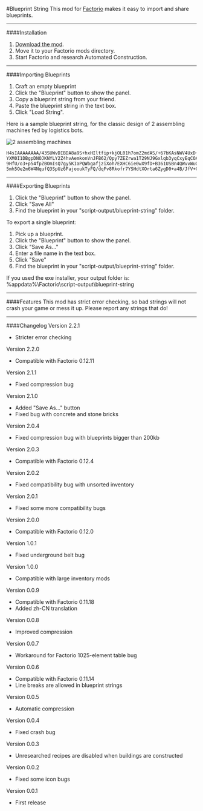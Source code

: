 #Blueprint String
This mod for [Factorio](https://www.factorio.com/) makes it easy to import and share blueprints.

---

####Installation
1. [Download the mod](https://github.com/DaveMcW/blueprint-string/releases).
2. Move it to your Factorio mods directory.
3. Start Factorio and research Automated Construction.

---

####Importing Blueprints
1. Craft an empty blueprint
2. Click the "Blueprint" button to show the panel.
3. Copy a blueprint string from your friend.
4. Paste the blueprint string in the text box.
5. Click "Load String".

Here is a sample blueprint string, for the classic design of 2 assembling machines fed by logistics bots.

![2 assembling machines](http://davemcw.com/factorio/images/2-assembling-machines.jpg)
```
H4sIAAAAAAAA/43SUWvDIBDA8a9S+hxHIltfip+kjOL01h7omZ2mdAS/+67bKAsNWV4UxD+/aPRpE5Kz
YXM0I1DBgpDNOJKNYLY2Z4hvAemkonVnJFB62/Qpy7ZEZrwa1T29NJ9Gxlqb3yqCxyEqCOAKo1N9CjCt
9HfU/o3+p54fpZBOmIsQ7gy5KIaPQWbgafjziXoh7EXHC6ie0wX9fD+B361USBn4QWvvWuOR5Qpu6/pe
5mh5Oe2m6W4NqufQ3SpUz6FajooukTyFQ/dqFv8Rkofr7YSHdtXOrta6ZygD0+a4B/JfV+CPvIMCAAA=
```

---

####Exporting Blueprints
1. Click the "Blueprint" button to show the panel.
2. Click "Save All"
3. Find the blueprint in your "script-output/blueprint-string" folder.

To export a single blueprint:

1. Pick up a blueprint.
2. Click the "Blueprint" button to show the panel.
3. Click "Save As..."
4. Enter a file name in the text box.
5. Click "Save"
6. Find the blueprint in your "script-output/blueprint-string" folder.

If you used the exe installer, your output folder is: %appdata%\Factorio\script-output\blueprint-string

---

####Features
This mod has strict error checking, so bad strings will not crash your game or mess it up.  Please report any strings that do!

---

####Changelog
Version 2.2.1
- Stricter error checking

Version 2.2.0
- Compatible with Factorio 0.12.11

Version 2.1.1
- Fixed compression bug

Version 2.1.0
- Added "Save As..." button
- Fixed bug with concrete and stone bricks

Version 2.0.4
- Fixed compression bug with blueprints bigger than 200kb

Version 2.0.3
- Compatible with Factorio 0.12.4

Version 2.0.2
- Fixed compatibility bug with unsorted inventory

Version 2.0.1
- Fixed some more compatibility bugs

Version 2.0.0
- Compatible with Factorio 0.12.0

Version 1.0.1
- Fixed underground belt bug

Version 1.0.0
- Compatible with large inventory mods

Version 0.0.9
- Compatible with Factorio 0.11.18
- Added zh-CN translation

Version 0.0.8
- Improved compression

Version 0.0.7
- Workaround for Factorio 1025-element table bug

Version 0.0.6
- Compatible with Factorio 0.11.14
- Line breaks are allowed in blueprint strings

Version 0.0.5
- Automatic compression

Version 0.0.4
- Fixed crash bug

Version 0.0.3
- Unresearched recipes are disabled when buildings are constructed

Version 0.0.2
- Fixed some icon bugs

Version 0.0.1
- First release

